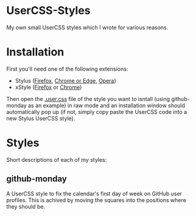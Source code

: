 # UserCSS-Styles
My own small UserCSS styles which I wrote for various reasons.

# Installation
First you'll need one of the following extensions:
- Stylus ([Firefox](https://addons.mozilla.org/firefox/addon/styl-us/), [Chrome or Edge](https://chrome.google.com/webstore/detail/stylus/clngdbkpkpeebahjckkjfobafhncgmne), [Opera](https://addons.opera.com/en-gb/extensions/details/stylus/))
- xStyle ([Firefox](https://addons.mozilla.org/firefox/addon/xstyle/) or [Chrome](https://chrome.google.com/webstore/detail/xstyle/hncgkmhphmncjohllpoleelnibpmccpj))

Then open the [.user.css](https://raw.githubusercontent.com/Karl255/UserCSS-Styles/master/github-monday.user.css) file of the style you want to isntall (using github-monday as an example) in raw mode and an installation window should automatically pop up (if not, simply copy paste the UserCSS code into a new Stylus UserCSS style).

# Styles
Short descriptions of each of my styles:

## github-monday
A UserCSS style to fix the calendar's first day of week on GitHub user profiles. This is achived by moving the squares into the positions where they should be.
